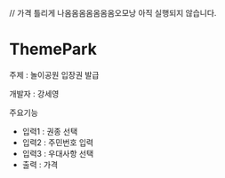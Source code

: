// 가격 틀리게 나옴옴옴옴옴옴옴오모낭
아직 실행되지 않습니다.

# ThemePark
주제 : 놀이공원 입장권 발급

개발자 : 강세영

주요기능
- 입력1 : 권종 선택
- 입력2 : 주민번호 입력
- 입력3 : 우대사항 선택
- 출력 : 가격